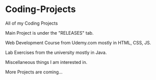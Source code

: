 # Coding-Projects
All of my Coding Projects

Main Project is under the "RELEASES" tab.

Web Development Course from Udemy.com mostly in HTML, CSS, JS.

Lab Exercises from the university mostly in Java.

Miscellaneous things I am interested in.

More Projects are coming...
